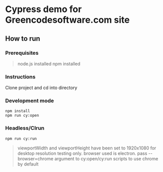 # Cypress demo for Greencodesoftware.com site

## How to run

### Prerequisites
> node.js installed
> npm installed

### Instructions
Clone project and cd into directory

### Development mode
```
npm install
npm run cy:open 
```

### Headless/CIrun
```
npm run cy:run
```

> viewportWidth and viewportHeight have been set to 1920x1080 for desktop resolution testing only.
> browser used is electron. pass --browser=chrome argument to cy:open/cy:run scripts to use chrome by default